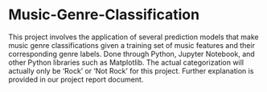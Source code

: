 # Music-Genre-Classification
This project involves the application of several prediction models that make music genre classifications given a training set of music features and their corresponding genre labels. Done through Python, Jupyter Notebook, and other Python libraries such as Matplotlib. The actual categorization will actually only be ‘Rock’ or ‘Not Rock’ for this project. Further explanation is provided in our project report document.
